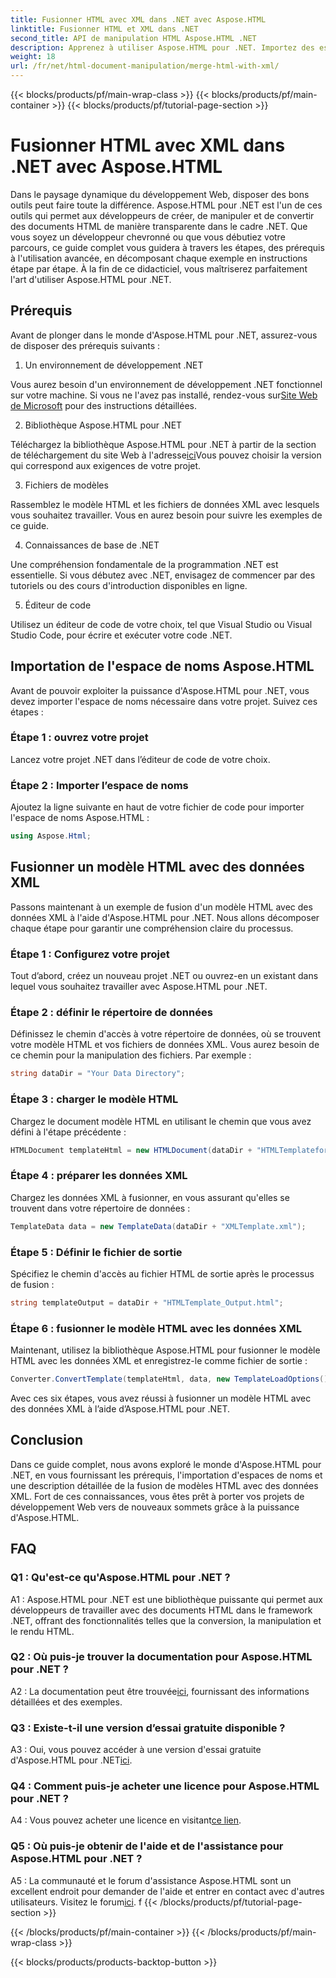 ```yaml
---
title: Fusionner HTML avec XML dans .NET avec Aspose.HTML
linktitle: Fusionner HTML et XML dans .NET
second_title: API de manipulation HTML Aspose.HTML .NET
description: Apprenez à utiliser Aspose.HTML pour .NET. Importez des espaces de noms, fusionnez HTML avec XML et améliorez vos compétences en développement Web avec ce guide complet.
weight: 18
url: /fr/net/html-document-manipulation/merge-html-with-xml/
---
```


{{< blocks/products/pf/main-wrap-class >}}
{{< blocks/products/pf/main-container >}}
{{< blocks/products/pf/tutorial-page-section >}}

# Fusionner HTML avec XML dans .NET avec Aspose.HTML


Dans le paysage dynamique du développement Web, disposer des bons outils peut faire toute la différence. Aspose.HTML pour .NET est l'un de ces outils qui permet aux développeurs de créer, de manipuler et de convertir des documents HTML de manière transparente dans le cadre .NET. Que vous soyez un développeur chevronné ou que vous débutiez votre parcours, ce guide complet vous guidera à travers les étapes, des prérequis à l'utilisation avancée, en décomposant chaque exemple en instructions étape par étape. À la fin de ce didacticiel, vous maîtriserez parfaitement l'art d'utiliser Aspose.HTML pour .NET.

## Prérequis

Avant de plonger dans le monde d'Aspose.HTML pour .NET, assurez-vous de disposer des prérequis suivants :

1. Un environnement de développement .NET

Vous aurez besoin d'un environnement de développement .NET fonctionnel sur votre machine. Si vous ne l'avez pas installé, rendez-vous sur[Site Web de Microsoft](https://docs.microsoft.com/en-us/dotnet/core/install/) pour des instructions détaillées.

2. Bibliothèque Aspose.HTML pour .NET

 Téléchargez la bibliothèque Aspose.HTML pour .NET à partir de la section de téléchargement du site Web à l'adresse[ici](https://releases.aspose.com/html/net/)Vous pouvez choisir la version qui correspond aux exigences de votre projet.

3. Fichiers de modèles

Rassemblez le modèle HTML et les fichiers de données XML avec lesquels vous souhaitez travailler. Vous en aurez besoin pour suivre les exemples de ce guide.

4. Connaissances de base de .NET

Une compréhension fondamentale de la programmation .NET est essentielle. Si vous débutez avec .NET, envisagez de commencer par des tutoriels ou des cours d'introduction disponibles en ligne.

5. Éditeur de code

Utilisez un éditeur de code de votre choix, tel que Visual Studio ou Visual Studio Code, pour écrire et exécuter votre code .NET.

## Importation de l'espace de noms Aspose.HTML

Avant de pouvoir exploiter la puissance d'Aspose.HTML pour .NET, vous devez importer l'espace de noms nécessaire dans votre projet. Suivez ces étapes :

### Étape 1 : ouvrez votre projet

Lancez votre projet .NET dans l’éditeur de code de votre choix.

### Étape 2 : Importer l’espace de noms

Ajoutez la ligne suivante en haut de votre fichier de code pour importer l'espace de noms Aspose.HTML :

```csharp
using Aspose.Html;
```

## Fusionner un modèle HTML avec des données XML

Passons maintenant à un exemple de fusion d'un modèle HTML avec des données XML à l'aide d'Aspose.HTML pour .NET. Nous allons décomposer chaque étape pour garantir une compréhension claire du processus.

### Étape 1 : Configurez votre projet

Tout d’abord, créez un nouveau projet .NET ou ouvrez-en un existant dans lequel vous souhaitez travailler avec Aspose.HTML pour .NET.

### Étape 2 : définir le répertoire de données

Définissez le chemin d'accès à votre répertoire de données, où se trouvent votre modèle HTML et vos fichiers de données XML. Vous aurez besoin de ce chemin pour la manipulation des fichiers. Par exemple :

```csharp
string dataDir = "Your Data Directory";
```

### Étape 3 : charger le modèle HTML

Chargez le document modèle HTML en utilisant le chemin que vous avez défini à l'étape précédente :

```csharp
HTMLDocument templateHtml = new HTMLDocument(dataDir + "HTMLTemplateforXML.html");
```

### Étape 4 : préparer les données XML

Chargez les données XML à fusionner, en vous assurant qu'elles se trouvent dans votre répertoire de données :

```csharp
TemplateData data = new TemplateData(dataDir + "XMLTemplate.xml");
```

### Étape 5 : Définir le fichier de sortie

Spécifiez le chemin d'accès au fichier HTML de sortie après le processus de fusion :

```csharp
string templateOutput = dataDir + "HTMLTemplate_Output.html";
```

### Étape 6 : fusionner le modèle HTML avec les données XML

Maintenant, utilisez la bibliothèque Aspose.HTML pour fusionner le modèle HTML avec les données XML et enregistrez-le comme fichier de sortie :

```csharp
Converter.ConvertTemplate(templateHtml, data, new TemplateLoadOptions(), templateOutput);
```

Avec ces six étapes, vous avez réussi à fusionner un modèle HTML avec des données XML à l’aide d’Aspose.HTML pour .NET.

## Conclusion

Dans ce guide complet, nous avons exploré le monde d'Aspose.HTML pour .NET, en vous fournissant les prérequis, l'importation d'espaces de noms et une description détaillée de la fusion de modèles HTML avec des données XML. Fort de ces connaissances, vous êtes prêt à porter vos projets de développement Web vers de nouveaux sommets grâce à la puissance d'Aspose.HTML.

## FAQ

### Q1 : Qu'est-ce qu'Aspose.HTML pour .NET ?

A1 : Aspose.HTML pour .NET est une bibliothèque puissante qui permet aux développeurs de travailler avec des documents HTML dans le framework .NET, offrant des fonctionnalités telles que la conversion, la manipulation et le rendu HTML.

### Q2 : Où puis-je trouver la documentation pour Aspose.HTML pour .NET ?

 A2 : La documentation peut être trouvée[ici](https://reference.aspose.com/html/net/), fournissant des informations détaillées et des exemples.

### Q3 : Existe-t-il une version d’essai gratuite disponible ?

 A3 : Oui, vous pouvez accéder à une version d'essai gratuite d'Aspose.HTML pour .NET[ici](https://releases.aspose.com/).

### Q4 : Comment puis-je acheter une licence pour Aspose.HTML pour .NET ?

 A4 : Vous pouvez acheter une licence en visitant[ce lien](https://purchase.aspose.com/buy).

### Q5 : Où puis-je obtenir de l'aide et de l'assistance pour Aspose.HTML pour .NET ?

 A5 : La communauté et le forum d'assistance Aspose.HTML sont un excellent endroit pour demander de l'aide et entrer en contact avec d'autres utilisateurs. Visitez le forum[ici](https://forum.aspose.com/).
f
{{< /blocks/products/pf/tutorial-page-section >}}

{{< /blocks/products/pf/main-container >}}
{{< /blocks/products/pf/main-wrap-class >}}

{{< blocks/products/products-backtop-button >}}
